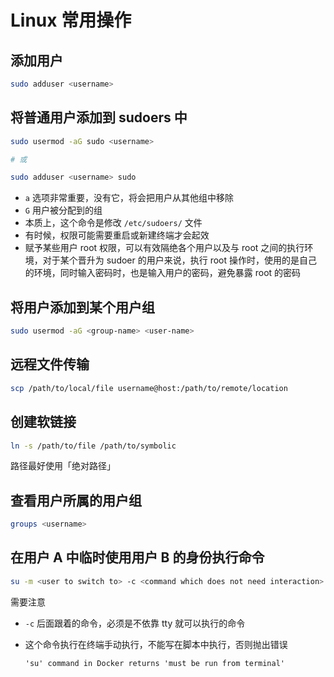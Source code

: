 # Linux 常用操作

## 添加用户

```sh
sudo adduser <username>
```

## 将普通用户添加到 sudoers 中

```sh
sudo usermod -aG sudo <username>

# 或

sudo adduser <username> sudo
```

- `a` 选项非常重要，没有它，将会把用户从其他组中移除
- `G` 用户被分配到的组
- 本质上，这个命令是修改 `/etc/sudoers/` 文件
- 有时候，权限可能需要重启或新建终端才会起效
- 赋予某些用户 root 权限，可以有效隔绝各个用户以及与 root 之间的执行环境，对于某个晋升为 sudoer 的用户来说，执行 root 操作时，使用的是自己的环境，同时输入密码时，也是输入用户的密码，避免暴露 root 的密码

## 将用户添加到某个用户组

```sh
sudo usermod -aG <group-name> <user-name>
```

## 远程文件传输

```sh
scp /path/to/local/file username@host:/path/to/remote/location
```

## 创建软链接

```sh
ln -s /path/to/file /path/to/symbolic
```

路径最好使用「绝对路径」

## 查看用户所属的用户组

```sh
groups <username>
```

## 在用户 A 中临时使用用户 B 的身份执行命令

```sh
su -m <user to switch to> -c <command which does not need interaction>
```

需要注意

- `-c` 后面跟着的命令，必须是不依靠 tty 就可以执行的命令
- 这个命令执行在终端手动执行，不能写在脚本中执行，否则抛出错误

    ```
    'su' command in Docker returns 'must be run from terminal'
    ```

